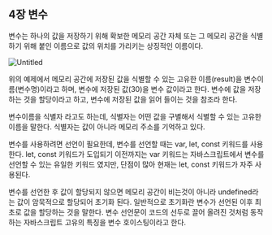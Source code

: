 ## 4장 변수

변수는 하나의 값을 저장하기 위해 확보한 메모리 공간 자체 또는 그 메모리 공간을 식별하기 위해 붙인 이름으로 값의 위치를 가리키는 상징적인 이름이다.

![Untitled](https://github.com/mingzzi96/js-deep-dive-study/assets/129745640/0db0c88b-e10b-4db0-aece-603e23234842)


위의 예제에서 메모리 공간에 저장된 값을 식별할 수 있는 고유한 이름(result)을 변수이름(변수명)이라고 하며, 변수에 저장된 값(30)을 변수 값이라고 한다. 변수에 값을 저장하는 것을 할당이라고 하고, 변수에 저장된 값을 읽어 들이는 것을 참조라 한다.

변수이름을 식별자 라고도 하는데, 식별자는 어떤 값을 구별해서 식별할 수 있는 고유한 이름을 말한다. 식별자는 값이 아니라 메모리 주소를 기억하고 있다.

변수를 사용하려면 선언이 필요한데, 변수를 선언할 때는 var, let, const 키워드를 사용한다. let, const 키워드가 도입되기 이전까지는 var 키워드는 자바스크립트에서 변수를 선언할 수 있는 유일한 키워드 였지만, 단점이 많아 현재는 let, const 키워드가 자주 사용된다.

변수를 선언한 후 값이 할당되지 않으면 메모리 공간이 비는것이 아니라 undefined라는 값이 암묵적으로 할당되어 초기화 된다. 일반적으로 초기화란 변수가 선언된 이후 최초로 값을 할당하는 것을 말한다. 변수 선언문이 코드의 선두로 끌어 올려진 것처럼 동작하는 자바스크립트 고유의 특징을 변수 호이스팅이라고 한다.

